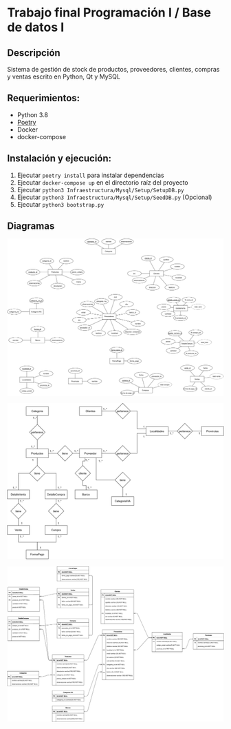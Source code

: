 # Trabajo final Programación I / Base de datos I

## Descripción
Sistema de gestión de stock de productos, proveedores, clientes, compras y ventas escrito en Python, Qt y MySQL

## Requerimientos:
* Python 3.8
* [Poetry](https://python-poetry.org/)
* Docker
* docker-compose

## Instalación y ejecución:
1) Ejecutar `poetry install` para instalar dependencias
2) Ejecutar `docker-compose up` en el directorio raíz del proyecto
3) Ejecutar `python3 Infraestructura/Mysql/Setup/SetupDB.py`
4) Ejecutar `python3 Infraestructura/Mysql/Setup/SeedDB.py` (Opcional)
5) Ejecutar `python3 bootstrap.py`

## Diagramas

![Diagrama entidades](diagrama%20entidades.png)

![Diagrama relaciones](diagrama%20relaciones.png)

![Diagrama tablas](diagrama%20tablas.png)

